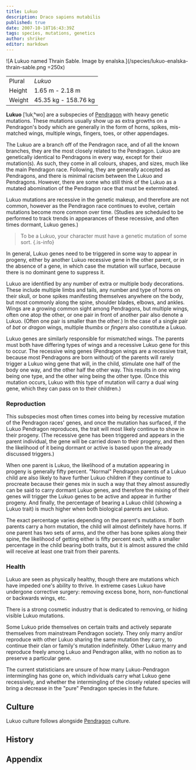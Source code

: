```yaml
---
title: Lukuo
description: Draco sapiens mutabilis
published: true
date: 2007-10-18T16:43:39Z
tags: species, mutations, genetics
author: shriker
editor: markdown
---
```


![A Lukuo named Thrain Sable. Image by enalska.](/species/lukuo-enalska-thrain-sable.png =250x)

| | |
|-|-|
| Plural        | *Lukuo* |
| Height        | 1.65 m - 2.18 m |
| Weight        | 45.35 kg - 158.76 kg |

**Lukuo** \[ˈlukˌʰwo\] are a subspecies of [Pendragon](/species/pendragon) with heavy genetic mutations. These mutations usually show up as extra growths on a Pendragon's body which are generally in the form of horns, spikes, mis-matched wings, multiple wings, fingers, toes, or other appendages.

The Lukuo are a branch off of the Pendragon race, and of all the known branches, they are the most closely related to the Pendragon. Lukuo are genetically identical to Pendragons in every way, except for their mutation(s). As such, they come in all colours, shapes, and sizes, much like the main Pendragon race. Following, they are generally accepted as Pendragons, and there is minimal racism between the Lukuo and Pendragons. However, there are some who still think of the Lukuo as a mutated abomination of the Pendragon race that must be exterminated.

Lukuo mutations are recessive in the genetic makeup, and therefore are not common, however as the Pendragon race continues to evolve, certain mutations become more common over time. (Studies are scheduled to be performed to track trends in appearances of these recessive, and often times dormant, Lukuo genes.)

> To be a Lukuo, your character must have a genetic mutation of some sort. 
{.is-info}

In general, Lukuo genes need to be triggered in some way to appear in progeny, either by another Lukuo recessive gene in the other parent, or in the absence of a gene, in which case the mutation will surface, because there is no dominant gene to suppress it.

Lukuo are identified by any number of extra or multiple body decorations. These include multiple limbs and tails, any number and type of horns on their skull, or bone spikes manifesting themselves anywhere on the body, but most commonly along the spine, shoulder blades, elbows, and ankles. Wings are a growing common sight among Pendragons, but multiple wings, often one atop the other, or one pair in front of another pair also denote a Lukuo. (Often one pair is smaller than the other.) In the case of a single pair of *bat* or *dragon* wings, multiple *thumbs* or *fingers* also constitute a Lukuo.

Lukuo genes are similarly responsible for mismatched wings. The parents must both have differing types of wings and a recessive Lukuo gene for this to occur. The recessive wing genes (Pendragon wings are a recessive trait, because most Pendragons are born without) of the parents will rarely trigger a Lukuo wing gene that will, in the child, stimulate one half of the body one way, and the other half the other way. This results in one wing being one type, and the other wing being the other type. (Once this mutation occurs, Lukuo with this type of mutation will carry a dual wing gene, which they can pass on to their children.)

### Reproduction

This subspecies most often times comes into being by recessive mutation of the Pendragon races' genes, and once the mutation has surfaced, if the Lukuo Pendragon reproduces, the trait will most likely continue to show in their progeny. (The recessive gene has been triggered and appears in the parent individual, the gene will be carried down to their progeny, and then the likelihood of it being dormant or active is based upon the already discussed triggers.)

When one parent is Lukuo, the likelihood of a mutation appearing in progeny is generally fifty percent. "Normal" Pendragon parents of a Lukuo child are also likely to have further Lukuo children if they continue to procreate because their genes mix in such a way that they almost assuredly can be said to carry dormant Lukuo genes, and therefore the mixing of their genes will trigger the Lukuo genes to be active and appear in further progeny. And finally, the percentage of bearing a Lukuo child (showing a Lukuo trait) is much higher when both biological parents are Lukuo.

The exact percentage varies depending on the parent's mutations. If both parents carry a horn mutation, the child will almost definitely have horns. If one parent has two sets of arms, and the other has bone spikes along their spine, the likelihood of getting either is fifty percent each, with a smaller percentage in the child bearing both traits, but it is almost assured the child will receive at least one trait from their parents.

### Health

Lukuo are seen as physically healthy, though there are mutations which have impeded one's ability to thrive. In extreme cases Lukuo have undergone corrective surgery: removing excess bone, horn, non-functional or backwards wings, etc.

There is a strong cosmetic industry that is dedicated to removing, or hiding visible Lukuo mutations.

Some Lukuo pride themselves on certain traits and actively separate themselves from mainstream Pendragon society. They only marry and/or reproduce with other Lukuo sharing the same mutation they carry, to continue their clan or family's mutation indefinitely. Other Lukuo marry and reproduce freely among Lukuo and Pendragon alike, with no notion as to preserve a particular gene.

The current statisticians are unsure of how many Lukuo-Pendragon intermingling has gone on, which individuals carry what Lukuo gene recessively, and whether the intermingling of the closely related species will bring a decrease in the "pure" Pendragon species in the future.

## Culture

Lukuo culture follows alongside [Pendragon](/species/pendragon) culture.

## History

## Appendix